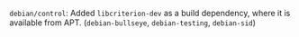 `debian/control`: Added `libcriterion-dev` as a build dependency, where it is available from APT.
(`debian-bullseye`, `debian-testing`, `debian-sid`)
